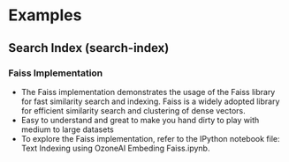 # Examples

## Search Index (search-index)

### Faiss Implementation
- The Faiss implementation demonstrates the usage of the Faiss library for fast similarity search and indexing. Faiss is a widely adopted library for efficient similarity search and clustering of dense vectors.
- Easy to understand and great to make you hand dirty to play with medium to large datasets
- To explore the Faiss implementation, refer to the IPython notebook file: Text Indexing using OzoneAI Embeding Faiss.ipynb.